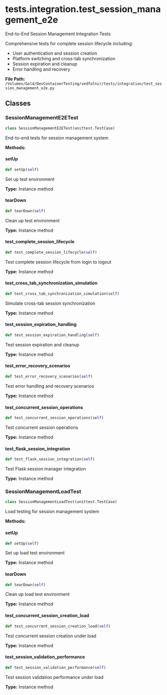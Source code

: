 # tests.integration.test_session_management_e2e

End-to-End Session Management Integration Tests

Comprehensive tests for complete session lifecycle including:
- User authentication and session creation
- Platform switching and cross-tab synchronization
- Session expiration and cleanup
- Error handling and recovery

**File Path:** `/Volumes/Gold/DevContainerTesting/vedfolnir/tests/integration/test_session_management_e2e.py`

## Classes

### SessionManagementE2ETest

```python
class SessionManagementE2ETest(unittest.TestCase)
```

End-to-end tests for session management system

**Methods:**

#### setUp

```python
def setUp(self)
```

Set up test environment

**Type:** Instance method

#### tearDown

```python
def tearDown(self)
```

Clean up test environment

**Type:** Instance method

#### test_complete_session_lifecycle

```python
def test_complete_session_lifecycle(self)
```

Test complete session lifecycle from login to logout

**Type:** Instance method

#### test_cross_tab_synchronization_simulation

```python
def test_cross_tab_synchronization_simulation(self)
```

Simulate cross-tab session synchronization

**Type:** Instance method

#### test_session_expiration_handling

```python
def test_session_expiration_handling(self)
```

Test session expiration and cleanup

**Type:** Instance method

#### test_error_recovery_scenarios

```python
def test_error_recovery_scenarios(self)
```

Test error handling and recovery scenarios

**Type:** Instance method

#### test_concurrent_session_operations

```python
def test_concurrent_session_operations(self)
```

Test concurrent session operations

**Type:** Instance method

#### test_flask_session_integration

```python
def test_flask_session_integration(self)
```

Test Flask session manager integration

**Type:** Instance method

### SessionManagementLoadTest

```python
class SessionManagementLoadTest(unittest.TestCase)
```

Load testing for session management system

**Methods:**

#### setUp

```python
def setUp(self)
```

Set up load test environment

**Type:** Instance method

#### tearDown

```python
def tearDown(self)
```

Clean up load test environment

**Type:** Instance method

#### test_concurrent_session_creation_load

```python
def test_concurrent_session_creation_load(self)
```

Test concurrent session creation under load

**Type:** Instance method

#### test_session_validation_performance

```python
def test_session_validation_performance(self)
```

Test session validation performance under load

**Type:** Instance method

